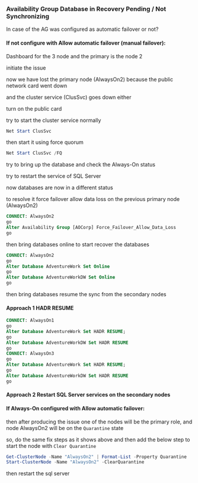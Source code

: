 ### Availability Group Database in Recovery Pending / Not Synchronizing

In case of the AG was configured as automatic failover or not?

#### If not configure with Allow automatic failover (manual failover):

Dashboard for the 3 node and the primary is the node 2


initiate the issue

now we have lost the primary node (AlwaysOn2) because the public network card went down

and the cluster service (ClusSvc) goes down either

turn on the public card

try to start the cluster service normally
```powershell
Net Start ClusSvc

```

then start it using force quorum

```powershell
Net Start ClusSvc /FQ

```

try to bring up the database and check the Always-On status


try to restart the service of SQL Server 


now databases are now in a different status 


to resolve it force failover allow data loss on the previous primary node (AlwaysOn2)

```SQL
CONNECT: AlwaysOn2
go
Alter Availability Group [AOCorp] Force_Failover_Allow_Data_Loss
go
```

then bring databases online to start recover the databases

```SQL
CONNECT: AlwaysOn2
go
Alter Database AdventureWork Set Online
go
Alter Database AdventureWorkDW Set Online
go
```

then bring databases resume the sync from the secondary nodes

#### Approach 1 HADR RESUME
```SQL
CONNECT: AlwaysOn1
go
Alter Database AdventureWork Set HADR RESUME;
go
Alter Database AdventureWorkDW Set HADR RESUME
go
CONNECT: AlwaysOn3
go
Alter Database AdventureWork Set HADR RESUME;
go
Alter Database AdventureWorkDW Set HADR RESUME
go
```
#### Approach 2 Restart SQL Server services on the secondary nodes


#### If Always-On configured with Allow automatic failover:

then after producing the issue one of the nodes will be the primary role, and node AlwaysOn2 will be on the `Quarantine` state

so, do the same fix steps as it shows above and then add the below step to start the node with `Clear Quarantine`

```powershell
Get-ClusterNode -Name "AlwaysOn2" | Format-List -Property Quarantine
Start-ClusterNode -Name "AlwaysOn2" -ClearQuarantine
```
then restart the sql server

